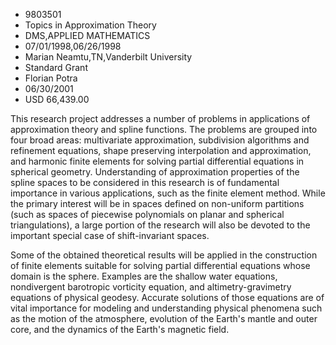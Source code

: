 
* 9803501
* Topics in Approximation Theory
* DMS,APPLIED MATHEMATICS
* 07/01/1998,06/26/1998
* Marian Neamtu,TN,Vanderbilt University
* Standard Grant
* Florian Potra
* 06/30/2001
* USD 66,439.00

This research project addresses a number of problems in applications of
approximation theory and spline functions. The problems are grouped into four
broad areas: multivariate approximation, subdivision algorithms and refinement
equations, shape preserving interpolation and approximation, and harmonic finite
elements for solving partial differential equations in spherical geometry.
Understanding of approximation properties of the spline spaces to be considered
in this research is of fundamental importance in various applications, such as
the finite element method. While the primary interest will be in spaces defined
on non-uniform partitions (such as spaces of piecewise polynomials on planar and
spherical triangulations), a large portion of the research will also be devoted
to the important special case of shift-invariant spaces.

Some of the obtained theoretical results will be applied in the construction of
finite elements suitable for solving partial differential equations whose domain
is the sphere. Examples are the shallow water equations, nondivergent barotropic
vorticity equation, and altimetry-gravimetry equations of physical geodesy.
Accurate solutions of those equations are of vital importance for modeling and
understanding physical phenomena such as the motion of the atmosphere, evolution
of the Earth's mantle and outer core, and the dynamics of the Earth's magnetic
field.


